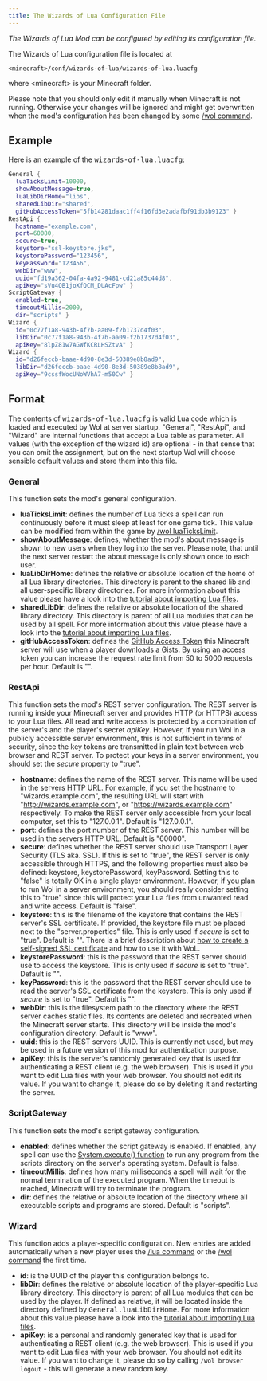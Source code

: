 ```yaml
---
title: The Wizards of Lua Configuration File
---
```

*The Wizards of Lua Mod can be configured by editing its configuration file.*

The Wizards of Lua configuration file is located at

    <minecraft>/conf/wizards-of-lua/wizards-of-lua.luacfg

where &lt;minecraft&gt; is your Minecraft folder.

Please note that you should only edit it manually when Minecraft is not running.
Otherwise your changes will be ignored and might get overwritten when the mod's configuration has been changed by some [/wol command](/wol-command.html).

## Example
Here is an example of the <tt>wizards-of-lua.luacfg</tt>:
```lua
General {
  luaTicksLimit=10000,
  showAboutMessage=true,
  luaLibDirHome="libs",
  sharedLibDir="shared",
  gitHubAccessToken="5fb14281daac1ff4f16fd3e2adafbf91db3b9123" }
RestApi {
  hostname="example.com",
  port=60080,
  secure=true,
  keystore="ssl-keystore.jks",
  keystorePassword="123456",
  keyPassword="123456",
  webDir="www",
  uuid="fd19a362-04fa-4a92-9481-cd21a85c44d8",
  apiKey="sVu4QB1joXfQCM_DUAcFpw" }
ScriptGateway {
  enabled=true,
  timeoutMillis=2000,
  dir="scripts" }
Wizard {
  id="0c77f1a8-943b-4f7b-aa09-f2b1737d4f03",
  libDir="0c77f1a8-943b-4f7b-aa09-f2b1737d4f03",
  apiKey="8lpZ81w7AGWfKCRLHSZtvA" }
Wizard {
  id="d26feccb-baae-4d90-8e3d-50389e8b8ad9",
  libDir="d26feccb-baae-4d90-8e3d-50389e8b8ad9",
  apiKey="9cssfWocUNoWVhA7-m50Cw" }
```

## Format
The contents of <tt>wizards-of-lua.luacfg</tt> is valid Lua code which is loaded and executed by Wol at server startup.
"General", "RestApi", and "Wizard" are internal functions that accept a Lua table as parameter.
All values (with the exception of the wizard id) are optional - in that sense that you can omit the assignment, but on the next startup Wol will choose sensible default values and store them into this file.

<a name="General" style="position:relative; top:-70px; display:block;"></a>
### General
This function sets the mod's general configuration.
* **luaTicksLimit**: defines the number of Lua ticks a spell can run continuously before it must sleep at least for one game tick.
This value can be modified from within the game by [/wol luaTicksLimit](/wol-command.html#Lua-Ticks-Limit).
* **showAboutMessage**: defines, whether the mod's about message is shown to new users when they log into the server.
Please note, that until the next server restart the about message is only shown once to each user.
* **luaLibDirHome**: defines the relative or absolute location of the home of all Lua library directories.
This directory is parent to the shared lib and all user-specific library directories.
For more information about this value please have a look into the [tutorial about importing Lua files](/tutorials/importing_lua_files).
* **sharedLibDir**: defines the relative or absolute location of the shared library directory.
This directory is parent of all Lua modules that can be used by all spell.
For more information about this value please have a look into the [tutorial about importing Lua files](/tutorials/importing_lua_files).
* **gitHubAccessToken**: defines the [GitHub Access Token](https://help.github.com/articles/creating-a-personal-access-token-for-the-command-line/#creating-a-token)
this Minecraft server will use when a player [downloads a Gists](/wol-command#Import-Gist).
By using an access token you can increase the request rate limit from 50 to 5000 requests per hour.
Default is "".


### RestApi
This function sets the mod's REST server configuration.
The REST server is running inside your Minecraft server and provides HTTP (or HTTPS) access to your Lua files.
All read and write access is protected by a combination of the server's and the player's secret *apiKey*.
However, if you run Wol in a publicly accessible server environment, this is not sufficient in terms of security, since
the key tokens are transmitted in plain text between web browser and REST server.
To protect your keys in a server environment, you should set the *secure* property to "true".
* **hostname**: defines the name of the REST server. This name will be used in the servers HTTP URL.
For example, if you set the hostname to "wizards.example.com", the resulting URL will start with "http://wizards.example.com", or "https://wizards.example.com" respectively.
To make the REST server only accessible from your local computer, set this to "127.0.0.1". Default is "127.0.0.1".
* **port**: defines the port number of the REST server. This number will be used in the servers HTTP URL.
Default is "60000".
* **secure**: defines whether the REST server should use Transport Layer Security (TLS aka. SSL).
If this is set to "true", the REST server is only accessible through HTTPS, and the following properties must also be defined: keystore, keystorePassword, keyPassword.
Setting this to "false" is totally OK in a single player environment.
However, if you plan to run Wol in a server environment, you should really consider setting this to "true" since this will protect your Lua files from unwanted read and write access.
Default is "false".
* **keystore**: this is the filename of the keystore that contains the REST server's SSL certificate.
If provided, the keystore file must be placed next to the "server.properties" file.
This is only used if *secure* is set to "true".
Default is "".
There is a brief description about [how to create a self-signed SSL certificate](/creating-a-self-signed-ssl-certificate.html) and how to use it with WoL.
* **keystorePassword**: this is the password that the REST server should use to access the keystore.
This is only used if *secure* is set to "true".
Default is "".
* **keyPassword**: this is the password that the REST server should use to read the server's SSL certificate from the keystore.
This is only used if *secure* is set to "true".
Default is "".
* **webDir**: this is the filesystem path to the directory where the REST server caches static files.
Its contents are deleted and recreated when the Minecraft server starts.
This directory will be inside the mod's configuration directory.
Default is "www".
* **uuid**: this is the REST servers UUID. This is currently not used, but may be used in a future version of this mod for
authentication purpose.
* **apiKey**: this is the server's randomly generated key that is used for authenticating a REST client (e.g. the web browser). This is used if you want to edit Lua files with your web browser. You should not edit its value. If you want to change it, please do so by deleting it and restarting the server.


### ScriptGateway
This function sets the mod's script gateway configuration.
* **enabled**: defines whether the script gateway is enabled. If enabled, any spell can use the [System.execute() function](/modules/System#execute) to run any program from the scripts directory on the server's operating system.
Default is false.
* **timeoutMillis**: defines how many milliseconds a spell will wait for the normal termination of the executed program.
When the timeout is reached, Minecraft will try to terminate the program.
* **dir**: defines the relative or absolute location of the directory where all executable scripts and programs are stored.
Default is "scripts".

### Wizard
This function adds a player-specific configuration.
New entries are added automatically when a new player uses the [/lua command](/lua-command.html) or the [/wol command](/wol-command.html) the first time.
* **id**: is the UUID of the player this configuration belongs to.
* **libDir**: defines the relative or absolute location of the player-specific Lua library directory.
This directory is parent of all Lua modules that can be used by the player.
If defined as relative, it will be located inside the directory defined by <tt>General.luaLibDirHome</tt>.
For more information about this value please have a look into the [tutorial about importing Lua files](/tutorials/importing_lua_files).
* **apiKey**: is a personal and randomly generated key that is used for authenticating a REST client (e.g. the web browser). This is used if you want to edit Lua files with your web browser. You should not edit its value. If you want to change it, please do so by calling ```/wol browser logout``` - this will generate a new random key.
